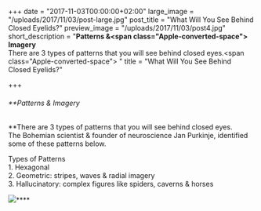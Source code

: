 +++
date = "2017-11-03T00:00:00+02:00"
large_image = "/uploads/2017/11/03/post-large.jpg"
post_title = "What Will You See Behind Closed Eyelids?"
preview_image = "/uploads/2017/11/03/post4.jpg"
short_description = "<strong>Patterns &amp;<span class=\"Apple-converted-space\"> </span>Imagery<br></strong>There are 3 types of patterns that you will see behind closed eyes.<span class=\"Apple-converted-space\"> </span>"
title = "What Will You See Behind Closed Eyelids?"

+++
###### **Patterns & Imagery  
**There are 3 types of patterns that you will see behind closed eyes.   
The Bohemian scientist & founder of neuroscience Jan Purkinje, identified some of these patterns below.   
  
Types of Patterns  
1\. Hexagonal  
2\. Geometric: stripes, waves & radial imagery  
3\. Hallucinatory: complex figures like spiders, caverns & horses  
  
![](/uploads/2017/11/24/pattern.jpg)****